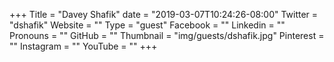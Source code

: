 +++
Title = "Davey Shafik"
date = "2019-03-07T10:24:26-08:00"
Twitter = "dshafik"
Website = ""
Type = "guest"
Facebook = ""
Linkedin = ""
Pronouns = ""
GitHub = ""
Thumbnail = "img/guests/dshafik.jpg"
Pinterest = ""
Instagram = ""
YouTube = ""
+++

